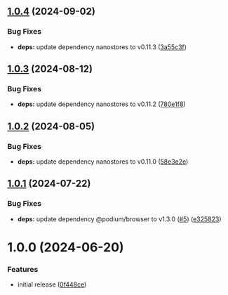 ## [1.0.4](https://github.com/podium-lib/store/compare/v1.0.3...v1.0.4) (2024-09-02)


### Bug Fixes

* **deps:** update dependency nanostores to v0.11.3 ([3a55c3f](https://github.com/podium-lib/store/commit/3a55c3f7eb197556666209084d648173b2e38067))

## [1.0.3](https://github.com/podium-lib/store/compare/v1.0.2...v1.0.3) (2024-08-12)


### Bug Fixes

* **deps:** update dependency nanostores to v0.11.2 ([780e1f8](https://github.com/podium-lib/store/commit/780e1f8d76abdf3b575aa4fa473880211e423428))

## [1.0.2](https://github.com/podium-lib/store/compare/v1.0.1...v1.0.2) (2024-08-05)


### Bug Fixes

* **deps:** update dependency nanostores to v0.11.0 ([58e3e2e](https://github.com/podium-lib/store/commit/58e3e2e7fe9caac01da2a4e4e112c67d3caf4a0f))

## [1.0.1](https://github.com/podium-lib/store/compare/v1.0.0...v1.0.1) (2024-07-22)


### Bug Fixes

* **deps:** update dependency @podium/browser to v1.3.0 ([#5](https://github.com/podium-lib/store/issues/5)) ([e325823](https://github.com/podium-lib/store/commit/e32582357a3a2a955a4c7c925534882df8328208))

# 1.0.0 (2024-06-20)


### Features

* initial release ([0f448ce](https://github.com/podium-lib/store/commit/0f448ce001052ba0c4ffaf42c97b293eec9a2903))
